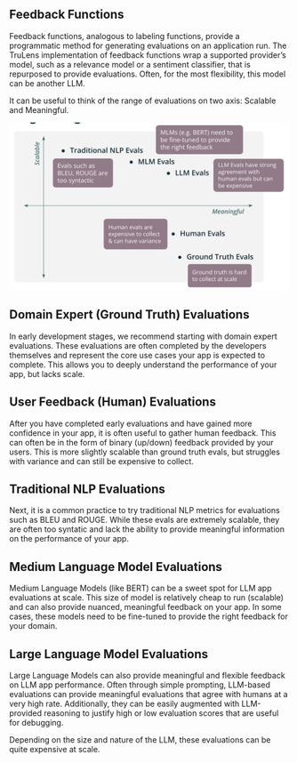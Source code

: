 ## Feedback Functions

Feedback functions, analogous to labeling functions, provide a programmatic method for generating evaluations on an application run. The TruLens implementation of feedback functions wrap a supported provider’s model, such as a relevance model or a sentiment classifier, that is repurposed to provide evaluations. Often, for the most flexibility, this model can be another LLM.

It can be useful to think of the range of evaluations on two axis: Scalable and Meaningful.

![Range of Feedback Functions](../assets/images/Range_of_Feedback_Functions.png)

## Domain Expert (Ground Truth) Evaluations

In early development stages, we recommend starting with domain expert evaluations. These evaluations are often completed by the developers themselves and represent the core use cases your app is expected to complete. This allows you to deeply understand the performance of your app, but lacks scale.

## User Feedback (Human) Evaluations

After you have completed early evaluations and have gained more confidence in your app, it is often useful to gather human feedback. This can often be in the form of binary (up/down) feedback provided by your users. This is more slightly scalable than ground truth evals, but struggles with variance and can still be expensive to collect.

## Traditional NLP Evaluations

Next, it is a common practice to try traditional NLP metrics for evaluations such as BLEU and ROUGE. While these evals are extremely scalable, they are often too syntatic and lack the ability to provide meaningful information on the performance of your app.

## Medium Language Model Evaluations

Medium Language Models (like BERT) can be a sweet spot for LLM app evaluations at scale. This size of model is relatively cheap to run (scalable) and can also provide nuanced, meaningful feedback on your app. In some cases, these models need to be fine-tuned to provide the right feedback for your domain.

## Large Language Model Evaluations

Large Language Models can also provide meaningful and flexible feedback on LLM app performance. Often through simple prompting, LLM-based evaluations can provide meaningful evaluations that agree with humans at a very high rate. Additionally, they can be easily augmented with LLM-provided reasoning to justify high or low evaluation scores that are useful for debugging.

Depending on the size and nature of the LLM, these evaluations can be quite expensive at scale.